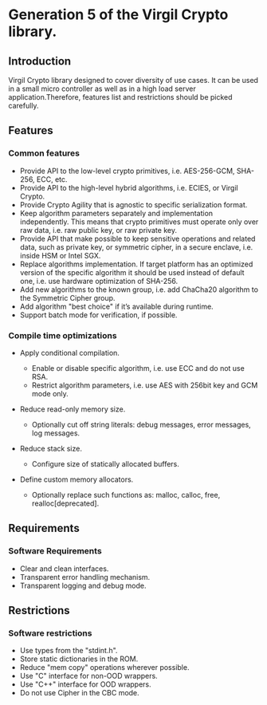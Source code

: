 # Generation 5 of the Virgil Crypto library.

## Introduction
Virgil Crypto library designed to cover diversity of use cases. It can be used in a small micro controller as well as in a high load server application.Therefore, features list and restrictions should be picked carefully.

## Features

### Common features

  * Provide API to the low-level crypto primitives, i.e. AES-256-GCM, SHA-256, ECC, etc.
  * Provide API to the high-level hybrid algorithms, i.e. ECIES, or Virgil Crypto.
  * Provide Crypto Agility that is agnostic to specific serialization format.
  * Keep algorithm parameters separately and implementation independently. This means that crypto primitives must operate only over raw data, i.e. raw public key, or raw private key.
  * Provide API that make possible to keep sensitive operations and related data, such as private key, or symmetric cipher, in a secure enclave, i.e. inside HSM or Intel SGX.
  * Replace algorithms implementation. If target platform has an optimized version of the specific algorithm it should be used instead of default one, i.e. use hardware optimization of SHA-256.
  * Add new algorithms to the known group, i.e. add ChaCha20 algorithm to the Symmetric Cipher group.
  * Add algorithm "best choice" if it’s available during runtime.
  * Support batch mode for verification, if possible.

### Compile time optimizations

  * Apply conditional compilation.
    - Enable or disable specific algorithm, i.e. use ECC and do not use RSA.
    - Restrict algorithm parameters, i.e. use AES with 256bit key and GCM mode only.

  * Reduce read-only memory size.
    - Optionally cut off string literals: debug messages, error messages, log messages.

  * Reduce stack size.
    - Configure size of statically allocated buffers.

  * Define custom memory allocators.
    - Optionally replace such functions as: malloc, calloc, free, realloc[deprecated].

## Requirements

### Software Requirements

  * Clear and clean interfaces.
  * Transparent error handling mechanism.
  * Transparent logging and debug mode.

## Restrictions

### Software restrictions

  * Use types from the "stdint.h".
  * Store static dictionaries in the ROM.
  * Reduce "mem copy" operations wherever possible.
  * Use "C" interface for non-OOD wrappers.
  * Use "C++" interface for OOD wrappers.
  * Do not use Cipher in the CBC mode.
